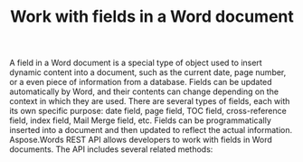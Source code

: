 ﻿---
title: "Work with fields in a Word document"
type: docs
url: /fields/
description: "Work with fields in a Word document"
weight: 80
---

A field in a Word document is a special type of object used to insert dynamic content into a document, such as the current date, page number, or a even piece of information from a database. Fields can be updated automatically by Word, and their contents can change depending on the context in which they are used. There are several types of fields, each with its own specific purpose: date field, page field, TOC field, cross-reference field, index field, Mail Merge field, etc. Fields can be programmatically inserted into a document and then updated to reflect the actual information.
Aspose.Words REST API allows developers to work with fields in Word documents. The API includes several related methods:

